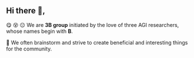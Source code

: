 ## Hi there 👋, 

:yum: :dizzy_face: :neutral_face: We are **3B group** initiated by the love of three AGI researchers, whose names begin with **B**. 

:musical_note: We often brainstorm and strive to create beneficial and interesting things for the community.
